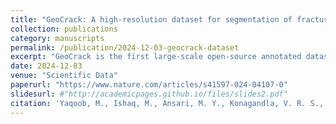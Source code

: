 ```yaml
---
title: "GeoCrack: A high-resolution dataset for segmentation of fracture edges in geological outcrops"
collection: publications
category: manuscripts
permalink: /publication/2024-12-03-geocrack-dataset
excerpt: "GeoCrack is the first large-scale open-source annotated dataset of fracture traces from geological outcrops, enabling deep learning-based fracture segmentation and setting a new standard for natural fracture characterization datasets."
date: 2024-12-03
venue: "Scientific Data"
paperurl: "https://www.nature.com/articles/s41597-024-04107-0"
slidesurl: #"http://academicpages.github.io/files/slides2.pdf"
citation: 'Yaqoob, M., Ishaq, M., Ansari, M. Y., Konagandla, V. R. S., Tamimi, T. A., Tavani, S., Corradetti, A., & Seers, T. D. (2024). GeoCrack: A high-resolution dataset for segmentation of fracture edges in geological outcrops. <i>Scientific Data</i>, 11(1), 1-13.'
---
```


